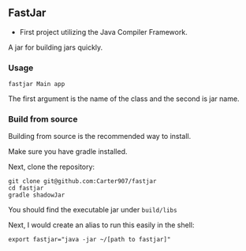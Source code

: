 ## FastJar

- First project utilizing the Java Compiler Framework.

A jar for building jars quickly.

### Usage

```
fastjar Main app
```
The first argument is the name of the class and the second is jar name.

### Build from source

Building from source is the recommended way to install.

Make sure you have gradle installed.

Next,
clone the repository:
```
git clone git@github.com:Carter907/fastjar
cd fastjar
gradle shadowJar
```

You should find the executable jar under `build/libs`

Next, I would create an alias to run this easily in the shell:

```
export fastjar="java -jar ~/[path to fastjar]"
```
